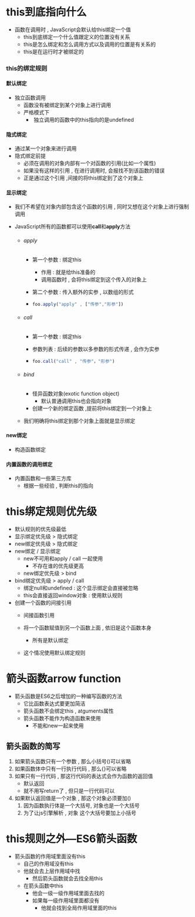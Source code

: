 # this到底指向什么

- 函数在调用时 , JavaScript会默认给this绑定一个值
  - this到底绑定一个什么值跟定义的位置没有关系
  - this是怎么绑定和怎么调用方式以及调用的位置是有关系的
  - this是在运行时才被绑定的

### this的绑定规则

#### 默认绑定

- 独立函数调用
  - 函数没有被绑定到某个对象上进行调用
  - 严格模式下
    - ​	独立调用的函数中的this指向的是undefined

#### 隐式绑定

- 通过某一个对象来进行调用
- 隐式绑定前提
  - 必须在调用的对象内部有一个对函数的引用(比如一个属性)
  - 如果没有这样的引用 , 在进行调用时,  会报找不到该函数的错误
  - 正是通过这个引用 ,间接的将this绑定到了这个对象上

#### 显示绑定

- 我们不希望在对象内部包含这个函数的引用 , 同时又想在这个对象上进行强制调用

- JavaScript所有的函数都可以使用**call**和**apply**方法

  - ###### apply

    - 第一个参数 : 绑定this

      - 作用 : 就是给this准备的
      - 调用函数时 , 会将this绑定到这个传入的对象上

    - 第二个参数 : 传入额外的实参 , 以数组的形式

    - ```js
      foo.apply("apply" , ["传参","形参"])
      ```

      

  - ###### call

    - 第一个参数 : 绑定this

    - 参数列表 : 后续的参数以多参数的形式传递 , 会作为实参

    - ```js
      foo.call("call" , "传参"，"形参")
      ```

  - ###### bind

    - 怪异函数对象(exotic function object)
      - 默认普通调用this也会指向对象
    - 创建一个新的绑定函数 ,提前将this绑定到一个对象上

  - 我们明确将this绑定到那个对象上面就是显示绑定

#### new绑定

- 构造函数绑定

#### 内置函数的调用绑定

- 内置函数和一些第三方库
  - 根据一些经验 , 判断this的指向



# this绑定规则优先级

- 默认规则的优先级最低
- 显示绑定优先级  >  隐式绑定
- new绑定优先级  >  隐式绑定
- new绑定 / 显示绑定
  - new不可用和apply / call 一起使用
    - 不存在谁的优先级更高
  - new绑定优先级 > bind
- bind绑定优先级 > apply / call
  - 绑定null和undefined : 这个显示绑定会直接被忽略
  -  this会直接返回window对象 : 使用默认规则
- 创建一个函数的间接引用
  - 间接函数引用 

  - 将一个函数赋值到另一个函数上面 , 依旧是这个函数本身
    - 所有是默认绑定

  - 这个情况使用默认绑定规则




# 箭头函数arrow function

- 箭头函数是ES6之后增加的一种编写函数的方法
  - 它比函数表达式要更加简洁
  - 箭头函数不会绑定this , atguments属性
  - 箭头函数不能作为构造函数来使用
    - 不能和new一起来使用

## 箭头函数的简写

1. 如果箭头函数只有一个参数 ,  那么小括号()可以省略
2. 如果函数体中只有一行执行代码 , 那么{}可以省略
3. 如果只有一行代码 , 那这行代码的表达式会作为函数的返回值
   - 默认返回
   - 就不用写return了 , 但只是一行代码可以
4. 如果默认返回值是一个对象 , 那这个对象必须要加()
   1. 因为函数执行体是一个大括号, 对象也是一个大括号
   2. 为了让js引擎解析 , 对象 这个大括号要加上小括号



# this规则之外—ES6箭头函数

- 箭头函数的作用域里面没有this
  - 自己的作用域没有this
  - 他就会去上层作用域中找
    - 然后箭头函数就会去找全局this
  - 在箭头函数中this
    - 他会一级一级作用域里面去找的
    - 如果每一级作用域里面都没有
      - 他就会找到全局作用域里面的this

